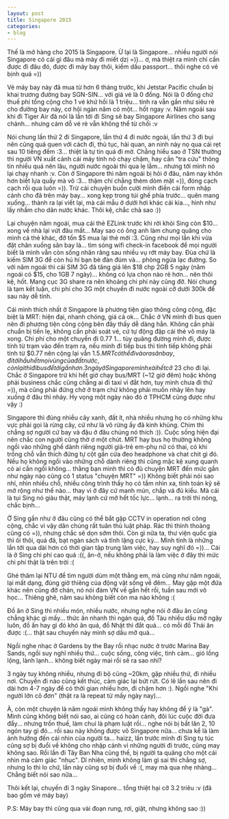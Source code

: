 ```yaml
---
layout: post
title: Singapore 2015
categories:
- blog
---
```


Thế là mở hàng cho 2015 là Singapore. Ừ lại là Singapore... nhiều người nói Singapore có cái gì đâu mà mày đi miết dzị =))... ơ, mà thiệt ra mình chỉ cần được đi đâu đó, được đi máy bay thôi, kiếm dấu passport... thôi nghe có vẻ bịnh quá =))

Vé máy bay này đã mua từ hơn 6 tháng trước, khi Jetstar Pacific chuẩn bị khai trương đường bay SGN-SIN... với giá vé là 0 đồng. Nói là 0 đồng chứ thuế phí tổng cộng cho 1 vé khứ hồi là 1 triệu... tính ra vẫn gần như siêu rẻ cho đường bay này, cơ hội ngàn năm có một... hốt ngay :v. Năm ngoái sau khi đi Tiger Air đã nói là lần tới đi Sing sẽ bay Singapore Airlines cho sang chảnh... nhưng cám dỗ vé rẻ vẫn không thể từ chối :v

Nói chung lần thứ 2 đi Singapore, lần thứ 4 đi nước ngoài, lần thứ 3 đi bụi nên cũng quá quen với cách đi, thủ tục, hải quan, an ninh này nọ qua cái rẹt sau 10 tiếng đếm :3... thiệt là tự tin quá đi mờ. Chẳng hiểu sao ở TSN thường thì người VN xuất cảnh cái máy tính nó chạy chậm, hay cần "tra cứu" thông tin nhiều quá nên lâu, người nước ngoài thì qua lẹ lắm... nhưng tới mình nó lại chạy nhanh :v. Còn ở Singapore thì năm ngoái bị hỏi ở đâu, năm nay khôn hơn biết lựa quầy mà vô :3... thậm chí chẳng thèm dòm mặt =)), đóng cạch cạch rồi qua luôn =)). Trừ cái chuyện buồn cười mình điền cái form nhập cảnh cho đã trên máy bay... xong kẹp trong túi ghế phía trước... quên mang xuống... thành ra lại viết lại, mà cái mẫu ở dưới hơi khác cái kia..., hình như lấy nhầm cho dân nước khác. Thôi kệ, chắc chả sao :))

Lại chuyện năm ngoái, mua cái thẻ EZLink trước khi rời khỏi Sing còn $10... xong về nhà lại vứt đâu mất... May sao có ông anh làm chung quăng cho mình cả thẻ khác, đỡ tốn $5 mua lại thẻ mới :3. Cũng như mọi lần khi vừa đặt chân xuống sân bay là... tìm sóng wifi check-in facebook để mọi người biết là mình vẫn còn sống nhăn răng sau nhiều vụ rớt máy bay. Đùa chứ là kiếm SIM 3G để còn hú hí bạn bè đàn đúm và... phòng ngừa lạc đường. So với năm ngoái thì cái SIM 3G đã tăng giá lên $18 chp 2GB 5 ngày (năm ngoái có $15, cho 1GB 7 ngày)... không có lựa chọn nào rẻ hơn... nên thôi kệ, hốt. Mang cục 3G share ra nên khoảng chi phí này cũng đỡ. Nói chung là tạm kết luận, chi phí cho 3G một chuyến đi nước ngoài cỡ dưới 300k để sau này dễ tính.

Cái mình thích nhất ở Singapore là phương tiện giao thông công cộng, đặc biệt là MRT: hiện đại, nhanh chóng, giá cả ok... Chắc ở VN mình đi bus quen nên đi phương tiện công cộng bên đây thấy dễ dàng hẳn. Không cần phải chuẩn bị tiền lẹ, không cần phải soát vé, cứ tự động đập cái thẻ vô máy là xong. Chi phí cho một chuyến đi $0.77~$1... tùy quãng đường mình đi, được tính từ trạm vào đến trạm ra, nếu mình đi tiếp bus thì tính tiếp không phải tính từ $0.77 nên cộng lại vẫn $1.5. MRT có thể đi vào ra sân bay, đi tới hầu hết mọi vùng của đất nước, còn lại thì đi bus để tới gần hơn. 3 ngày ở Singapore mình xài hết cỡ ~$23 cho đi lại. Chắc ở Singapore trừ khi hết giờ chạy bus/MRT (~12 giờ đêm) hoặc không phải business chắc cũng chẳng ai đi taxi vì đắt hơn, tuy mình chưa đi thử =)), mà cũng phải đứng chờ ở trạm chứ không phải muốn nhảy lên hay xuống ở đâu thì nhảy. Hy vọng một ngày nào đó ờ TPHCM cũng được như vậy :)

Singapore thì đúng nhiều cây xanh, đất ít, nhà nhiều nhưng họ có những khu vực phải gọi là rừng cây, cứ như là vô rừng ấy đã kinh khủng. Chim thì chẳng sợ người cứ bay và đậu ở đâu chúng nó thích :)). Cuộc sống hiện đại nên chắc con người cũng thờ ơ một chút. MRT hay bus họ thường không ngồi vào những ghế dành riêng người già-trẻ em-phụ nữ có thai, có khi trống chỗ vẫn thích đứng tự cột gần cửa đeo headphone và chat chit gì đó. Nếu họ không ngồi vào những chỗ dành riêng thì cũng mặc kệ xung quanh có ai cần ngồi không... thằng bạn mình thì có đủ chuyện MRT đến mức gần như ngày nào cũng có 1 status "chuyện MRT" =)) Không biết phải nói sao nhỉ, nhìn nhiều chỗ, nhiều công trình thấy họ có tầm nhìn xa, tính toán kỹ sẽ mở rộng như thế nào... thay vì ở đây cứ manh mún, chắp vá đủ kiểu. Mà cái là tụi Sing nó giàu thật, máy lạnh cứ mở hết tốc lực... lạnh... ra trời thì nóng, chắc bịnh...

Ờ Sing gần như ở đâu cũng có thể bắt gặp CCTV in operation nơi công cộng, chắc vì vậy dân chúng rất tuân thủ luật pháp. Rác thì thỉnh thoảng cũng có =)), nhưng chắc sẽ dọn sớm thôi. Còn gì nữa ta, thư viện quốc gia thì ôi thôi, quá đã, bạt ngàn sách và tĩnh lặng cực kỳ... Mình tính là những lần tới qua dài hơn có thời gian tập trung làm việc, hay suy nghĩ đó =))... Cái là ở Sing chi phí cao quá :((, ăn-ở, nếu không phải là làm việc ở đây thì mức chi phí thật là trên trời :(

Ghé thăm lại NTU để tìm người dùm một thằng em, mà cũng như năm ngoái, lại mất dạng, đúng giờ thiêng của động vật sống về đêm... May gặp một đứa khác nên cũng đỡ chán, nó nói đám VN về gần hết rồi, tuần sau mới vô học... Thiêng ghê, năm sau không biết còn ma nào không :(

Đồ ăn ở Sing thì nhiều món, nhiều nước, nhưng nghe nói ở đâu ăn cũng chẳng khác gì mấy... thức ăn nhanh thì ngán quá, đồ Tàu nhiều dầu mỡ ngậy luôn, đồ ấn hay gì đó khó ăn quá, đồ Nhật thì đắt quá... có mỗi đồ Thái ăn được :(... thật sau chuyến này mình sợ dầu mỡ quá...

Ngồi nghe nhạc ở Gardens by the Bay rồi nhạc nước ở trước Marina Bay Sands, ngồi suy nghĩ nhiều thứ... cuộc sống, công việc, tình cảm... gió lồng lộng, lành lạnh... không biết ngày mai rồi sẽ ra sao nhỉ?

3 ngày tuy không nhiều, nhưng đi bộ cũng ~20km, gặp nhiều thứ, đi nhiều nơi. Chuyến đi nào cũng kết thúc, cảm giác lại bứt rứt. Có lẽ lần sau nên đi dài hơn 4-7 ngày để có thời gian nhiều hơn, đi chậm hơn :). Ngồi nghe "Khi người lớn cô đơn" (thật ra là repeat từ mấy ngày nay)...

À, còn một chuyện là năm ngoái mình không thấy hay không để ý là "gà". Mình cũng không biết nói sao, ai cũng có hoàn cảnh, đôi lúc cuộc đời đưa đẩy... nhưng trốn thuế, làm chui là phạm luật rồi... nghe nói bị bắt lăn 2, 10 ngón tay gì đó... rồi sau này không được vô Singapore nữa... chưa kể là làm ảnh hưởng đến cái nhìn của người ta... haizz, lần trước mình đi Sing tụ túc cũng sợ bị đuổi về không cho nhập cảnh vì những người đi trước, cũng may không sao. Rồi lần đi Tây Ban Nha cũng thế, bị người ta quăng cho một cái nhìn mà cảm giác "nhục". Dĩ nhiên, mình không làm gì sai thì chẳng sợ, nhưng lo thì lo chứ, lần này cũng sợ bị đuổi về :(, may mà qua nhẹ nhàng... Chẳng biết nói sao nữa...

Thôi kết lại, chuyến đi 3 ngày Sinapore... tổng thiệt hại cỡ 3.2 triêu :v (đã bao gồm vé máy bay)

P.S: Máy bay thì cũng qua vài đoạn rung, rơi, giật, nhưng không sao :))